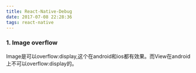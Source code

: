 ```yaml
---
title: React-Native-Debug
date: 2017-07-08 22:28:36
tags: react-native 
---
```


### 1. Image overflow
Image是可以overflow:display,这个在android和ios都有效果。而View在android上不可以overflow:display的。
